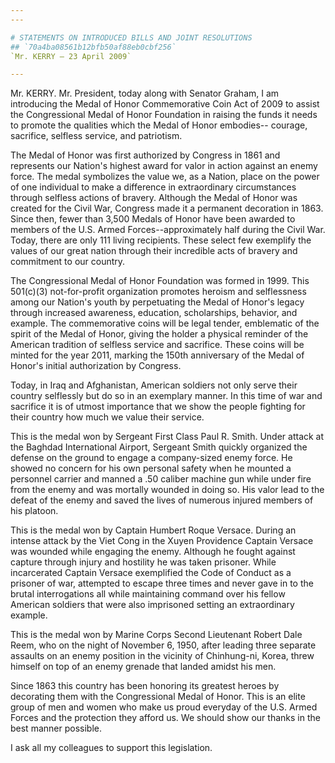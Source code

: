 ```yaml
---
---

# STATEMENTS ON INTRODUCED BILLS AND JOINT RESOLUTIONS
## `70a4ba08561b12bfb50af88eb0cbf256`
`Mr. KERRY — 23 April 2009`

---
```



Mr. KERRY. Mr. President, today along with Senator Graham, I am 
introducing the Medal of Honor Commemorative Coin Act of 2009 to assist 
the Congressional Medal of Honor Foundation in raising the funds it 
needs to promote the qualities which the Medal of Honor embodies--
courage, sacrifice, selfless service, and patriotism.

The Medal of Honor was first authorized by Congress in 1861 and 
represents our Nation's highest award for valor in action against an 
enemy force. The medal symbolizes the value we, as a Nation, place on 
the power of one individual to make a difference in extraordinary 
circumstances through selfless actions of bravery. Although the Medal 
of Honor was created for the Civil War, Congress made it a permanent 
decoration in 1863. Since then, fewer than 3,500 Medals of Honor have 
been awarded to members of the U.S. Armed Forces--approximately half 
during the Civil War. Today, there are only 111 living recipients. 
These select few exemplify the values of our great nation through their 
incredible acts of bravery and commitment to our country.

The Congressional Medal of Honor Foundation was formed in 1999. This 
501(c)(3) not-for-profit organization promotes heroism and selflessness 
among our Nation's youth by perpetuating the Medal of Honor's legacy 
through increased awareness, education, scholarships, behavior, and 
example. The commemorative coins will be legal tender, emblematic of 
the spirit of the Medal of Honor, giving the holder a physical reminder 
of the American tradition of selfless service and sacrifice. These 
coins will be minted for the year 2011, marking the 150th anniversary 
of the Medal of Honor's initial authorization by Congress.

Today, in Iraq and Afghanistan, American soldiers not only serve 
their country selflessly but do so in an exemplary manner. In this time 
of war and sacrifice it is of utmost importance that we show the people 
fighting for their country how much we value their service.

This is the medal won by Sergeant First Class Paul R. Smith. Under 
attack at the Baghdad International Airport, Sergeant Smith quickly 
organized the defense on the ground to engage a company-sized enemy 
force. He showed no concern for his own personal safety when he mounted 
a personnel carrier and manned a .50 caliber machine gun while under 
fire from the enemy and was mortally wounded in doing so. His valor 
lead to the defeat of the enemy and saved the lives of numerous injured 
members of his platoon.

This is the medal won by Captain Humbert Roque Versace. During an 
intense attack by the Viet Cong in the Xuyen Providence Captain Versace 
was wounded while engaging the enemy. Although he fought against 
capture through injury and hostility he was taken prisoner. While 
incarcerated Captain Versace exemplified the Code of Conduct as a 
prisoner of war, attempted to escape three times and never gave in to 
the brutal interrogations all while maintaining command over his fellow 
American soldiers that were also imprisoned setting an extraordinary 
example.

This is the medal won by Marine Corps Second Lieutenant Robert Dale 
Reem, who on the night of November 6, 1950, after leading three 
separate assaults on an enemy position in the vicinity of Chinhung-ni, 
Korea, threw himself on top of an enemy grenade that landed amidst his 
men.

Since 1863 this country has been honoring its greatest heroes by 
decorating them with the Congressional Medal of Honor. This is an elite 
group of men and women who make us proud everyday of the U.S. Armed 
Forces and the protection they afford us. We should show our thanks in 
the best manner possible.



I ask all my colleagues to support this legislation.